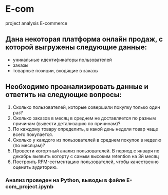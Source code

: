 # E-com
project analysis E-commerce 
## Дана некоторая платформа онлайн продаж, с которой выгружены следующие данные:
 * уникальные идентификаторы пользователей
 * заказы
 * товарные позиции, входящие в заказы
 
## Необходимо проанализировать данные и ответить на следующие вопросы:
1. Сколько пользователей, которые совершили покупку только один раз?
2. Сколько заказов в месяц в среднем не доставляется по разным причинам (вывести детализацию по причинам)? 
3. По каждому товару определить, в какой день недели товар чаще всего покупается. 
4. Сколько у каждого из пользователей в среднем покупок в неделю (по месяцам)?
5. Провести когортный анализ пользователей. В период с января по декабрь выявить когорту с самым высоким retention на 3й месяц
6. Построить RFM-сегментацию пользователей, чтобы качественно оценить аудиторию.

### Анализ проведен на Python, выводы в файле E-com_project.ipynb
